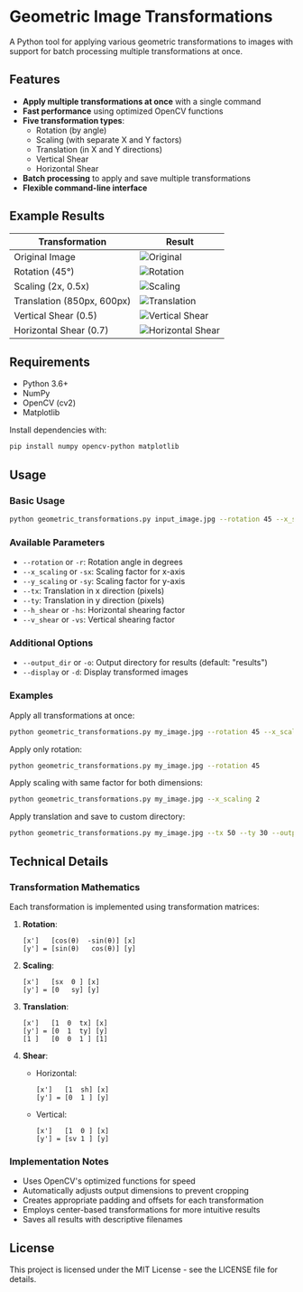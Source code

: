 # Geometric Image Transformations

A Python tool for applying various geometric transformations to images with support for batch processing multiple transformations at once.


## Features

- **Apply multiple transformations at once** with a single command
- **Fast performance** using optimized OpenCV functions
- **Five transformation types**:
  - Rotation (by angle)
  - Scaling (with separate X and Y factors)
  - Translation (in X and Y directions)
  - Vertical Shear
  - Horizontal Shear
- **Batch processing** to apply and save multiple transformations
- **Flexible command-line interface**

## Example Results

| Transformation | Result |
|---------------|--------|
| Original Image | ![Original](image1.png) |
| Rotation (45°) | ![Rotation](results/image1_rotation_180.0.jpg) |
| Scaling (2x, 0.5x) | ![Scaling](results/image1_scaling_2.0_0.5.jpg) |
| Translation (850px, 600px) | ![Translation](results/image1_translation_850.0_600.0.jpg) |
| Vertical Shear (0.5) | ![Vertical Shear](results/image1_v_shear_0.5.jpg) |
| Horizontal Shear (0.7) | ![Horizontal Shear](results/image1_h_shear_0.7.jpg) |

## Requirements

- Python 3.6+
- NumPy
- OpenCV (cv2)
- Matplotlib

Install dependencies with:

```bash
pip install numpy opencv-python matplotlib
```

## Usage

### Basic Usage

```bash
python geometric_transformations.py input_image.jpg --rotation 45 --x_scaling 2 --y_scaling 0.5 --h_shear 0.7
```

### Available Parameters

- `--rotation` or `-r`: Rotation angle in degrees
- `--x_scaling` or `-sx`: Scaling factor for x-axis
- `--y_scaling` or `-sy`: Scaling factor for y-axis
- `--tx`: Translation in x direction (pixels)
- `--ty`: Translation in y direction (pixels)
- `--h_shear` or `-hs`: Horizontal shearing factor
- `--v_shear` or `-vs`: Vertical shearing factor

### Additional Options

- `--output_dir` or `-o`: Output directory for results (default: "results")
- `--display` or `-d`: Display transformed images

### Examples

Apply all transformations at once:
```bash
python geometric_transformations.py my_image.jpg --rotation 45 --x_scaling 2 --y_scaling 0.5 --tx 50 --ty 30 --h_shear 0.7 --v_shear 0.3 --display
```

Apply only rotation:
```bash
python geometric_transformations.py my_image.jpg --rotation 45
```

Apply scaling with same factor for both dimensions:
```bash
python geometric_transformations.py my_image.jpg --x_scaling 2
```

Apply translation and save to custom directory:
```bash
python geometric_transformations.py my_image.jpg --tx 50 --ty 30 --output_dir "my_results"
```

## Technical Details

### Transformation Mathematics

Each transformation is implemented using transformation matrices:

1. **Rotation**:
   ```
   [x']   [cos(θ)  -sin(θ)] [x]
   [y'] = [sin(θ)   cos(θ)] [y]
   ```

2. **Scaling**:
   ```
   [x']   [sx  0 ] [x]
   [y'] = [0   sy] [y]
   ```

3. **Translation**:
   ```
   [x']   [1  0  tx] [x]
   [y'] = [0  1  ty] [y]
   [1 ]   [0  0  1 ] [1]
   ```

4. **Shear**:
   - Horizontal:
     ```
     [x']   [1  sh] [x]
     [y'] = [0  1 ] [y]
     ```
   - Vertical:
     ```
     [x']   [1  0 ] [x]
     [y'] = [sv 1 ] [y]
     ```

### Implementation Notes

- Uses OpenCV's optimized functions for speed
- Automatically adjusts output dimensions to prevent cropping
- Creates appropriate padding and offsets for each transformation
- Employs center-based transformations for more intuitive results
- Saves all results with descriptive filenames

## License

This project is licensed under the MIT License - see the LICENSE file for details.
